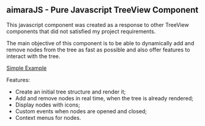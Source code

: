 ## aimaraJS - Pure Javascript TreeView Component

This javascript component was created as a response to other TreeView components that did not satisfied my project requirements.

The main objective of this component is to be able to dynamically add and remove nodes from the tree as fast as possible and also offer features to interact with the tree.

[Simple Example](http://rafaelthca.github.io/aimaraJS/Example.html)

Features:

* Create an initial tree structure and render it;
* Add and remove nodes in real time, when the tree is already rendered;
* Display nodes with icons;
* Custom events when nodes are opened and closed;
* Context menus for nodes.
